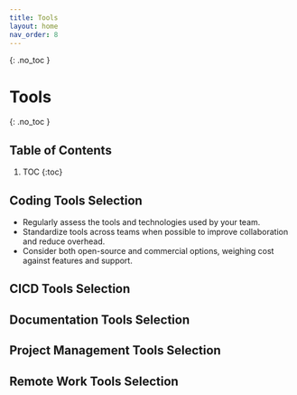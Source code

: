 ```yaml
---
title: Tools
layout: home
nav_order: 8
---
```


{: .no_toc }
# Tools

{: .no_toc }
## Table of Contents

1. TOC
{:toc}

## Coding Tools Selection

- Regularly assess the tools and technologies used by your team.
- Standardize tools across teams when possible to improve collaboration and reduce overhead.
- Consider both open-source and commercial options, weighing cost against features and support.

## CICD Tools Selection

## Documentation Tools Selection

## Project Management Tools Selection

## Remote Work Tools Selection

